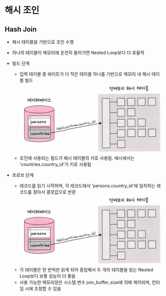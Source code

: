 # 해시 조인

## Hash Join
- 해시 테이블을 기반으로 조인 수행
- 하나의 테이블이 메모리에 온전히 들어가면 Nested Loop보다 더 효율적
- 빌드 단계
  - 입력 테이블 중 바이트가 더 작은 테이블 하나를 기반으로 메모리 내 해시 테이블 빌드
  ![0](./58-images/Hash-Build.png)
  - 조인에 사용되는 필드가 해시 테이블의 키로 사용됨. 예시에서는 'countries.country_id'가 키로 사용됨

- 프로브 단계
  - 레코드를 읽기 시작하며, 각 레코드에서 'persons.country_id'에 일치하는 레코드를 찾아서 결괏값으로 반환  
  ![1](./58-images/Hash-Build.png)
  - 각 테이블은 한 번씩만 읽게 되어 중첩해서 두 개의 테이블을 읽는 Nested Loop보다 보통 성능이 더 좋음
  - 사용 가능한 메모리양은 시스템 변수 join_buffer_size에 의해 제어되며, 런타임 시에 조정할 수 있음